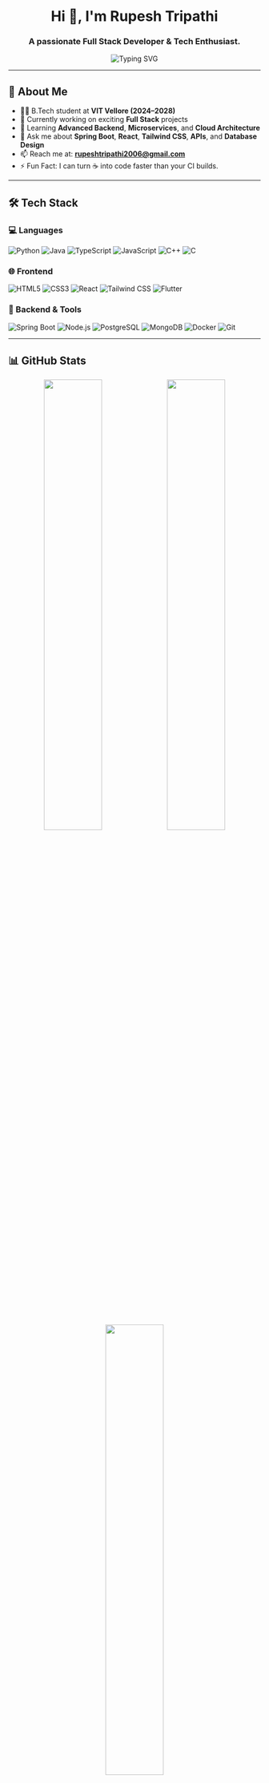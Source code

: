 <h1 align="center">Hi 👋, I'm Rupesh Tripathi</h1>
<h3 align="center">A passionate Full Stack Developer & Tech Enthusiast.</h3>

<p align="center">
  <img src="https://readme-typing-svg.demolab.com?font=Poppins&weight=500&size=22&duration=2000&pause=1000&color=00F7FF&center=true&vCenter=true&width=450&lines=B.Tech+@+VIT+Vellore+%282024–2028%29;Full+Stack+Developer;Backend+with+Spring+Boot+%26+Microservices;Learning+Cloud+%26+System+Design" alt="Typing SVG" />
</p>

---

## 🚀 About Me

- 🧑‍🎓 B.Tech student at **VIT Vellore (2024–2028)**
- 🔭 Currently working on exciting **Full Stack** projects
- 🌱 Learning **Advanced Backend**, **Microservices**, and **Cloud Architecture**
- 💬 Ask me about **Spring Boot**, **React**, **Tailwind CSS**, **APIs**, and **Database Design**
- 📫 Reach me at: **rupeshtripathi2006@gmail.com**
- ⚡ Fun Fact: I can turn ☕ into code faster than your CI builds.

---

## 🛠️ Tech Stack

### 💻 Languages
![Python](https://img.shields.io/badge/Python-3776AB?style=for-the-badge&logo=python&logoColor=white)
![Java](https://img.shields.io/badge/Java-ED8B00?style=for-the-badge&logo=java&logoColor=white)
![TypeScript](https://img.shields.io/badge/TypeScript-3178C6?style=for-the-badge&logo=typescript&logoColor=white)
![JavaScript](https://img.shields.io/badge/JavaScript-F7DF1E?style=for-the-badge&logo=javascript&logoColor=black)
![C++](https://img.shields.io/badge/C++-00599C?style=for-the-badge&logo=c%2B%2B&logoColor=white)
![C](https://img.shields.io/badge/C-00599C?style=for-the-badge&logo=c&logoColor=white)

### 🌐 Frontend
![HTML5](https://img.shields.io/badge/HTML5-E34F26?style=for-the-badge&logo=html5&logoColor=white)
![CSS3](https://img.shields.io/badge/CSS3-1572B6?style=for-the-badge&logo=css3&logoColor=white)
![React](https://img.shields.io/badge/React-20232A?style=for-the-badge&logo=react&logoColor=61DAFB)
![Tailwind CSS](https://img.shields.io/badge/Tailwind-38B2AC?style=for-the-badge&logo=tailwind-css&logoColor=white)
![Flutter](https://img.shields.io/badge/Flutter-02569B?style=for-the-badge&logo=flutter&logoColor=white)

### 🧰 Backend & Tools
![Spring Boot](https://img.shields.io/badge/Spring_Boot-6DB33F?style=for-the-badge&logo=spring-boot&logoColor=white)
![Node.js](https://img.shields.io/badge/Node.js-339933?style=for-the-badge&logo=nodedotjs&logoColor=white)
![PostgreSQL](https://img.shields.io/badge/PostgreSQL-336791?style=for-the-badge&logo=postgresql&logoColor=white)
![MongoDB](https://img.shields.io/badge/MongoDB-4EA94B?style=for-the-badge&logo=mongodb&logoColor=white)
![Docker](https://img.shields.io/badge/Docker-2496ED?style=for-the-badge&logo=docker&logoColor=white)
![Git](https://img.shields.io/badge/Git-F05032?style=for-the-badge&logo=git&logoColor=white)

---

## 📊 GitHub Stats

<p align="center">
  <img src="https://github-readme-stats.vercel.app/api?username=rupeshhh007&show_icons=true&theme=tokyonight&border_radius=10" width="48%" />
  <img src="https://github-readme-streak-stats.herokuapp.com?user=rupeshhh007&theme=tokyonight&border_radius=10" width="48%" />
</p>

<p align="center">
  <img src="https://github-readme-stats.vercel.app/api/top-langs/?username=rupeshhh007&layout=compact&theme=tokyonight&hide_border=true" width="48%" />
</p>

---

## 🏆 GitHub Trophies

<p align="center">
  <img src="https://github-profile-trophy.vercel.app/?username=rupeshhh007&theme=tokyonight&margin-w=10&margin-h=10&no-bg=true" />
</p>

---

## 📫 Connect with Me

<p align="center">
  <a href="https://www.linkedin.com/in/rupesh-tripathi-b62583328/" target="_blank">
    <img src="https://img.shields.io/badge/LinkedIn-blue?style=for-the-badge&logo=linkedin&logoColor=white" />
  </a>
  <a href="https://instagram.com/rup.eshhh._" target="_blank">
    <img src="https://img.shields.io/badge/Instagram-E4405F?style=for-the-badge&logo=instagram&logoColor=white" />
  </a>
</p>

---

> 🧠 *“Consistency beats motivation. Stay curious, keep building, and let the code speak.”*

